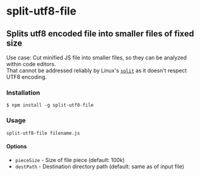 # split-utf8-file

## Splits utf8 encoded file into smaller files of fixed size

Use case: Cut minified JS file into smaller files, so they can be analyzed within code editors.  
That cannot be addressed reliably by Linux's [`split`](http://linux.die.net/man/1/split) as it
doesn't respect UTF8 encoding.

### Installation

	$ npm install -g split-utf8-file

### Usage

	split-utf8-file filename.js

#### Options

- `pieceSize` - Size of file piece (default: 100k)
- `destPath` - Destination directory path (default: same as of input file)
